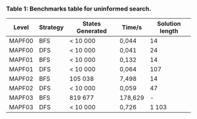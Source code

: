 ### Table 1: Benchmarks table for uninformed search.

| Level             | Strategy | States Generated | Time/s  | Solution length |
|-------------------|----------|------------------|---------|-----------------|
| MAPF00            | BFS      | < 10 000         | 0,044   | 14              | 
| MAPF00            | DFS      | < 10 000         | 0,041   | 24              |
| MAPF01            | BFS      | < 10 000         | 0,132   | 14              |
| MAPF01            | DFS      | < 10 000         | 0,064   | 107             |
| MAPF02            | BFS      | 105 038          | 7,498   | 14              | 
| MAPF02            | DFS      | < 10 000         | 0,059   | 47              |
| MAPF03            | BFS      | 819 677          | 178,629 | -               | 
| MAPF03            | DFS      | < 10 000         | 0,726   | 1 103           |
